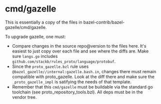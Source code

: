 # cmd/gazelle

This is essentially a copy of the files in bazel-contrib/bazel-gazelle/cmd/gazelle.

To upgrade gazelle, one must:

- Compare changes in the source repo@version to the files here.  It's easiest to
  just copy over each file and see where the diffs are.  Make sure `langs.go`
  includes `github.com/stackb/rules_proto/language/protobuf`.
- Since the `proto_gazelle.bzl` rule uses
  `@bazel_gazelle//internal:gazelle.bash.in`, changes there must remain
  compatible with proto_gazelle.  Look at the diff there and make sure the
  `_proto_gazelle_impl` is satifying the needs of that template.
- Remember that this `cmd/gazelle` must be buildable via the standard go
  toolchain (see proto_repository_tools.bzl). All deps must be in the vendor
  tree.
